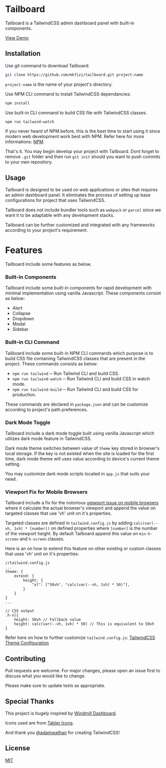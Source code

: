 # Tailboard

Tailboard is a TailwindCSS admin dashboard panel with built-in components.

[View Demo](https://mkfizi.github.io/tailboard)

## Installation

Use git command to download Tailboard:
```bash 
git clone https://github.com/mkfizi/tailboard.git project-name
```
`project-name` is the name of your project's directory.

Use NPM CLI command to install TailwindCSS dependancies:
```bash
npm install
```

Use built-in CLI command to build CSS file with TailwindCSS classes.
```bash
npm run tailwind-watch
```

If you never heard of NPM before, this is the best time to start using it since
modern web development work best with NPM. Refer here for more informations:
[NPM](https://www.npmjs.com/)

That's it. You may begin develop your project with Tailboard. Dont forget to
remove `.git` folder and then run `git init` should you want to push commits to
your own repository.

## Usage

Tailboard is designed to be used on web applications or sites that requires an
admin dashboard panel. It eliminates the process of setting up base 
configurations for project that uses TailwindCSS.

Tailboard does not include bundler tools such as `webpack` or `parcel` since we
want it to be adaptable with any development stacks.

Tailboard can be further customized and integrated with any frameworks according
to your project's requirement.

# Features

Tailboard include some features as below.

### Built-in Components

Tailboard include some built-in components for rapid development with minimal
implementation using vanilla Javascript. These components consist as below:

* Alert
* Collapse
* Dropdown
* Modal
* Sidebar

### Built-in CLI Command

Tailboard include some built-in NPM CLI commands which purpose is to build CSS
file containing TailwindCSS classes that are present in the project. These 
commands consists as below:

* `npm run tailwind` ─ Run Tailwind CLI and build CSS.
* `npm run tailwind-watch` ─ Run Tailwind CLI and build CSS in watch mode.
* `npm run tailwind-build` ─ Run Tailwind CLI and build CSS for production.

These commands are declared in `package.json` and can be customize according to
project's path preferences.

### Dark Mode Toggle

Tailboard include a dark mode toggle built using vanilla Javascript which 
utilizes dark mode feature in TailwindCSS. 

Dark mode theme switches between value of `theme` key stored in browser's local
storage. If the key is not existed when the site is loaded for the first time, 
dark mode theme will uses value according to device's current theme setting.

You may customize dark mode scripts located in `app.js` that suits your need.

### Viewport Fix for Mobile Browsers

Tailboard include a fix for the notorious [viewport issue on mobile browsers](https://stackoverflow.com/questions/37112218/css3-100vh-not-constant-in-mobile-browser)
where it calculate the actual browser's viewport and append the value on
targeted classes that use 'vh' unit on it's properties.

Targeted classes are defined in `tailwind.config.js` by adding `calc(var(--vh, 1vh) * [number])`
on defined properties where `[number]` is the number of the viewport height. 
By default Tailboard append this value on `min-h-screen` and `h-screen` classes.

Here is an on how to extend this feature on other existing or custom classes
that uses 'vh' unit on it's properties:
```
//tailwind.config.js
...
theme: {
    extend: {
        height: {
            "xl": ["50vh", "calc(var(--vh, 1vh) * 50)"],
        }
    }
}
...

// CSS output
.h-xl{
    height: 50vh // Fallback value
    height: calc(var(--vh, 1vh) * 50) // This is equivalent to 50vh
}
```

Refer here on how to further customize `tailwind.config.js`:
[TailwindCSS Theme Configuration](https://tailwindcss.com/docs/theme)

## Contributing

Pull requests are welcome. For major changes, please open an issue first to
discuss what you would like to change.

Please make sure to update tests as appropriate.

## Special Thanks

This project is hugely inspired by 
[Windmill Dashboard](https://windmill-dashboard.vercel.app/).

Icons used are from [Tabler Icons](https://tablericons.com/).

And thank you [@adamwathan](https://twitter.com/adamwathan) for creating
TailwindCSS!

## License
[MIT](https://choosealicense.com/licenses/mit/)
